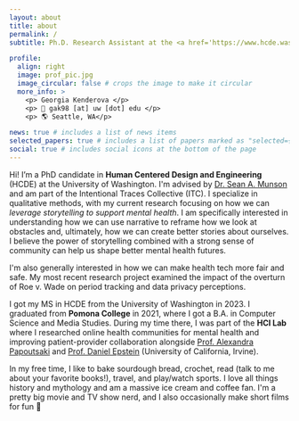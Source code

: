 ```yaml
---
layout: about
title: about
permalink: /
subtitle: Ph.D. Research Assistant at the <a href='https://www.hcde.washington.edu/'>University of Washngton</a>

profile:
  align: right
  image: prof_pic.jpg
  image_circular: false # crops the image to make it circular
  more_info: >
    <p> Georgia Kenderova </p>
    <p> 📧 gak98 [at] uw [dot] edu </p>
    <p> 🌎 Seattle, WA</p>

news: true # includes a list of news items
selected_papers: true # includes a list of papers marked as "selected={true}"
social: true # includes social icons at the bottom of the page
---
```


Hi! I’m a PhD candidate in <b>Human Centered Design and Engineering</b> (HCDE) at the University of Washington. I'm advised by [Dr. Sean A. Munson](https://www.smunson.com/) and am part of the Intentional Traces Collective (ITC). I specialize in qualitative methods, with my current research focusing on how we can <i>leverage storytelling to support mental health</i>. I am specifically interested in understanding how we can use narrative to reframe how we look at obstacles and, ultimately, how we can create better stories about ourselves. I believe the power of storytelling combined with a strong sense of community can help us shape better mental health futures. 

I'm also generally interested in how we can make health tech more fair and safe. My most recent research project examined the impact of the overturn of Roe v. Wade on period tracking and data privacy perceptions.

I got my MS in HCDE from the University of Washington in 2023. I graduated from <b>Pomona College</b> in 2021, where I got a B.A. in Computer Science and Media Studies. During my time there, I was part of the <b>HCI Lab</b> where I researched online health communities for mental health and improving patient-provider collaboration alongside [Prof. Alexandra Papoutsaki](http://www.cs.pomona.edu/~apapoutsaki/) and [Prof. Daniel Epstein](https://depstein.net/) (University of California, Irvine).

In my free time, I like to bake sourdough bread, crochet, read (talk to me about your favorite books!), travel, and play/watch sports. I love all things history and mythology and am a massive ice cream and coffee fan. I'm a pretty big movie and TV show nerd, and I also occasionally make short films for fun 🎥 
